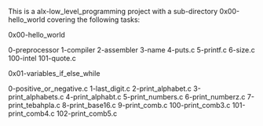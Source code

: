 This is a alx-low_level_programming project with a sub-directory 0x00-hello_world covering the following tasks:

0x00-hello_world

0-preprocessor
1-compiler
2-assembler
3-name
4-puts.c
5-printf.c
6-size.c
100-intel
101-quote.c

0x01-variables_if_else_while

0-positive_or_negative.c
1-last_digit.c
2-print_alphabet.c
3-print_alphabets.c
4-print_alphabt.c
5-print_numbers.c
6-print_numberz.c
7-print_tebahpla.c
8-print_base16.c
9-print_comb.c
100-print_comb3.c
101-print_comb4.c
102-print_comb5.c
